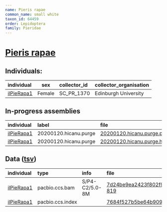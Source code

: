 ```yaml
---
name: Pieris rapae
common_name: small white
taxon_id: 64459
order: Lepidoptera
family: Pieridae
---
```


# [Pieris rapae](https://www.ebi.ac.uk/ena/data/taxonomy/v1/taxon/tax-id/64459)

## Individuals:

| individual | sex | collector_id | collector_organisation |
| :--------- | :-: | :----------- | :--------------------- |
| [ilPieRapa1](ilPieRapa1.md) | Female | SC_PR_1370 | Edinburgh University |

## In-progress assemblies

| individual | label | file |
| :--------- | :---- | :--- |
| [ilPieRapa1](ilPieRapa1.md) | 20200120.hicanu.purge | [20200120.hicanu.purge.prim.fasta.gz](https://darwin.cog.sanger.ac.uk/insects/Pieris_rapae/ilPieRapa1/assemblies/working/20200120.hicanu.purge/20200120.hicanu.purge.prim.fasta.gz) |
| [ilPieRapa1](ilPieRapa1.md) | 20200120.hicanu.purge | [20200120.hicanu.purge.htig.fasta.gz](https://darwin.cog.sanger.ac.uk/insects/Pieris_rapae/ilPieRapa1/assemblies/working/20200120.hicanu.purge/20200120.hicanu.purge.htig.fasta.gz) |

## Data ([tsv](Pieris_rapae_data.tsv))

| individual | type | info | file |
| :--------- | :--- | :--- | :--- |
| [ilPieRapa1](ilPieRapa1.md) | pacbio.ccs.bam | S/P4-C2/5.0-8M | [7d24be9ea2423f802f9b932d8aff4c77-819](https://darwin.cog.sanger.ac.uk/insects/Pieris_rapae/ilPieRapa1/genomic_data/pacbio/m64016_191223_193312.ccs.bam) |
| [ilPieRapa1](ilPieRapa1.md) | pacbio.ccs.index |  | [7684f527b5be64b9092e96ee0cf604ad](https://darwin.cog.sanger.ac.uk/insects/Pieris_rapae/ilPieRapa1/genomic_data/pacbio/m64016_191223_193312.ccs.bam.pbi) |
